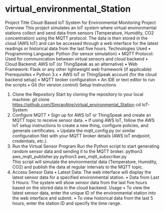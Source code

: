 # virtual_environmental_Station

Project Title
Cloud-Based IoT System for Environmental Monitoring
Project Overview
This project simulates an IoT system where virtual environmental stations collect and send data from sensors (Temperature, Humidity, CO2 concentration) using the MQTT protocol. The data is then stored in the cloud (AWS IoT) and can be accessed through a web interface for the latest readings or historical data from the last five hours.
Technologies Used
  •	Programming Language: Python (for sensor simulation)
  •	MQTT Protocol: Used for communication between virtual sensors and cloud backend
  •	Cloud Backend: AWS IoT (or ThingSpeak as an alternative)
  •	Web Framework: Flask or any other lightweight web framework (if applicable)
Prerequisites
  •	Python 3.x
  •	AWS IoT or ThingSpeak account (for the cloud backend setup)
  •	MQTT broker configuration
  •	An IDE or text editor to run the scripts
  •	Git (for version control)
Setup Instructions
1. Clone the Repository
Start by cloning the repository to your local machine:
git clone https://github.com/SimranAtre/virtual_environmental_Station
cd IoT-System
2. Configure MQTT
  •	Sign up for AWS IoT or ThingSpeak and create an MQTT topic to receive sensor data.
  •	If using AWS IoT, follow the AWS IoT setup instructions to create a new thing, configure policies, and generate     certificates.
  •	Update the mqtt_config.py (or similar configuration file) with your MQTT broker details (AWS IoT endpoint, credentials, etc.).
3. Run the Virtual Sensor Program
Run the Python script to start generating random sensor data and sending it to the MQTT broker.
  python3 aws_mqtt_publisher.py
  python3 aws_mqtt_subscriber.py  
This script will simulate the environmental data (Temperature, Humidity, CO2) and publish the data at regular intervals to the MQTT topic.
4. Access Sensor Data
  •	Latest Data: The web interface will display the latest sensor data for a specified environmental station.
  •	Data from Last 5 Hours: The system will show sensor data from the last five hours based on the stored data in the cloud backend.
  Usage
  •	To view the latest sensor data, enter the unique ID of the environmental station into the web interface and submit.
  •	To view historical data from the last 5 hours, enter the station ID and specify the time range.
